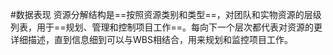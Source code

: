 #数据表现
资源分解结构是==按照资源类别和类型==，对团队和实物资源的层级列表，用于==规划、管理和控制项目工作==。每向下一个层次都代表对资源的更详细描述，直到信息细到可以与WBS相结合，用来规划和监控项目工作。